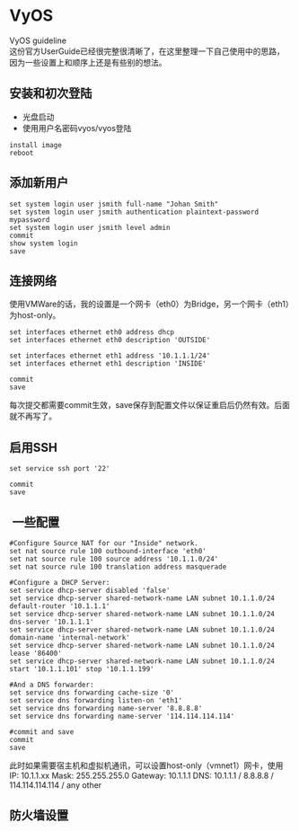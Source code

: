 # VyOS
VyOS guideline  
这份官方UserGuide已经很完整很清晰了，在这里整理一下自己使用中的思路，因为一些设置上和顺序上还是有些别的想法。  

## 安装和初次登陆
* 光盘启动
* 使用用户名密码vyos/vyos登陆
```
install image
reboot
```

## 添加新用户
```
set system login user jsmith full-name "Johan Smith" 
set system login user jsmith authentication plaintext-password mypassword 
set system login user jsmith level admin 
commit
show system login 
save
```

## 连接网络
使用VMWare的话，我的设置是一个网卡（eth0）为Bridge，另一个网卡（eth1）为host-only。  
```
set interfaces ethernet eth0 address dhcp
set interfaces ethernet eth0 description 'OUTSIDE'

set interfaces ethernet eth1 address '10.1.1.1/24'
set interfaces ethernet eth1 description 'INSIDE'

commit
save
```
每次提交都需要commit生效，save保存到配置文件以保证重启后仍然有效。后面就不再写了。  

## 启用SSH
```
set service ssh port '22'

commit
save
```

##  一些配置
```
#Configure Source NAT for our "Inside" network.
set nat source rule 100 outbound-interface 'eth0'
set nat source rule 100 source address '10.1.1.0/24'
set nat source rule 100 translation address masquerade

#Configure a DHCP Server:
set service dhcp-server disabled 'false'
set service dhcp-server shared-network-name LAN subnet 10.1.1.0/24 default-router '10.1.1.1'
set service dhcp-server shared-network-name LAN subnet 10.1.1.0/24 dns-server '10.1.1.1'
set service dhcp-server shared-network-name LAN subnet 10.1.1.0/24 domain-name 'internal-network'
set service dhcp-server shared-network-name LAN subnet 10.1.1.0/24 lease '86400'
set service dhcp-server shared-network-name LAN subnet 10.1.1.0/24 start '10.1.1.101' stop '10.1.1.199'

#And a DNS forwarder:
set service dns forwarding cache-size '0'
set service dns forwarding listen-on 'eth1'
set service dns forwarding name-server '8.8.8.8'
set service dns forwarding name-server '114.114.114.114'

#commit and save
commit
save
```
此时如果需要宿主机和虚拟机通讯，可以设置host-only（vmnet1）网卡，使用  
IP: 10.1.1.xx
Mask: 255.255.255.0
Gateway: 10.1.1.1
DNS: 10.1.1.1 / 8.8.8.8 / 114.114.114.114 / any other

## 防火墙设置
```

```
